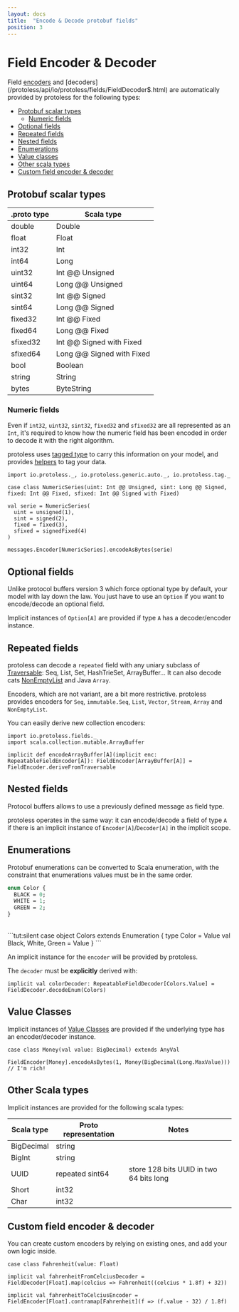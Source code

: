 ```yaml
---
layout: docs
title:  "Encode & Decode protobuf fields"
position: 3
---
```


# Field Encoder & Decoder

Field [encoders](/protoless/api/io/protoless/fields/FieldEncoder$.html) and
[decoders](/protoless/api/io/protoless/fields/FieldDecoder$.html) are automatically provided by protoless for the following types:

* [Protobuf scalar types](#protobuf-scalar-types)
  * [Numeric fields](#numeric-fields)
* [Optional fields](#optional-fields)
* [Repeated fields](#repeated-fields)
* [Nested fields](#nested-fields)
* [Enumerations](#enumerations)
* [Value classes](#value-classes)
* [Other scala types](#other-scala-types)
* [Custom field encoder & decoder](#create-field-encoder-decoder)

## Protobuf scalar types

| .proto type | Scala type                |
|-------------|---------------------------|
| double      | Double                    |
| float       | Float                     |
| int32       | Int                       |
| int64       | Long                      |
| uint32      | Int @@ Unsigned           |
| uint64      | Long @@ Unsigned          |
| sint32      | Int @@ Signed             |
| sint64      | Long @@ Signed            |
| fixed32     | Int @@ Fixed              |
| fixed64     | Long @@ Fixed             |
| sfixed32    | Int @@ Signed with Fixed  |
| sfixed64    | Long @@ Signed with Fixed |
| bool        | Boolean                   |
| string      | String                    |
| bytes       | ByteString                |

### Numeric fields

Even if `int32`, `uint32`, `sint32`, `fixed32` and `sfixed32` are all represented as an `Int`, it's required to know
how the numeric field has been encoded in order to decode it with the right algorithm.

protoless uses [tagged type](http://www.vlachjosef.com/tagged-types-introduction/) to carry this information
on your model, and provides [helpers](/protoless/api/io/protoless/tag/index.html) to tag your data.

```tut:silent
import io.protoless._, io.protoless.generic.auto._, io.protoless.tag._

case class NumericSeries(uint: Int @@ Unsigned, sint: Long @@ Signed, fixed: Int @@ Fixed, sfixed: Int @@ Signed with Fixed)
```
```tut:book
val serie = NumericSeries(
  uint = unsigned(1),
  sint = signed(2),
  fixed = fixed(3),
  sfixed = signedFixed(4)
)

messages.Encoder[NumericSeries].encodeAsBytes(serie)
```

## Optional fields

Unlike protocol buffers version 3 which force optional type by default, your model with lay down the law.
You just have to use an `Option` if you want to encode/decode an optional field.

Implicit instances of `Option[A]` are provided if type `A` has a decoder/encoder instance.

## Repeated fields

protoless can decode a `repeated` field with any uniary subclass of [Traversable](http://www.scala-lang.org/api/2.12.0/scala/collection/Traversable.html):
Seq, List, Set, HashTrieSet, ArrayBuffer... It can also decode cats [NonEmptyList](https://github.com/typelevel/cats/blob/master/core/src/main/scala/cats/data/NonEmptyList.scala)
and Java `Array`.

Encoders, which are not variant, are a bit more restrictive. protoless provides encoders for `Seq`, `immutable.Seq`, `List`,
`Vector`, `Stream`, `Array` and `NonEmptyList`.

You can easily derive new collection encoders:

```tut:reset:silent
import io.protoless.fields._
import scala.collection.mutable.ArrayBuffer

implicit def encodeArrayBuffer[A](implicit enc: RepeatableFieldEncoder[A]): FieldEncoder[ArrayBuffer[A]] = FieldEncoder.deriveFromTraversable
```

## Nested fields

Protocol buffers allows to use a previously defined message as field type.

protoless operates in the same way: it can encode/decode a field of type `A` if there is an implicit instance of
`Encoder[A]`/`Decoder[A]` in the implicit scope.

## Enumerations

Protobuf enumerations can be converted to Scala enumeration, with the constraint that enumerations values must be in the same order.

```proto
enum Color {
  BLACK = 0;
  WHITE = 1;
  GREEN = 2;
}
```
<br>
```tut:silent
case object Colors extends Enumeration {
  type Color = Value
  val Black, White, Green = Value
}
```

An implicit instance for the `encoder` will be provided by protoless.

The `decoder` must be **explicitly** derived with:

```tut:silent
implicit val colorDecoder: RepeatableFieldDecoder[Colors.Value] = FieldDecoder.decodeEnum(Colors)
```

## Value Classes

Implicit instances of [Value Classes](https://docs.scala-lang.org/overviews/core/value-classes.html) are provided if
the underlying type has an encoder/decoder instance.

```tut:book
case class Money(val value: BigDecimal) extends AnyVal

FieldEncoder[Money].encodeAsBytes(1, Money(BigDecimal(Long.MaxValue))) // I'm rich!
```

## Other Scala types

Implicit instances are provided for the following scala types:

| Scala type  | Proto representation  | Notes                                    |
|-------------|-----------------------|------------------------------------------|
| BigDecimal  | string                |                                          |
| BigInt      | string                |                                          |
| UUID        | repeated sint64       |store 128 bits UUID in two 64 bits long   |
| Short       | int32                 |                                          |
| Char        | int32                 |                                          |

## Custom field encoder & decoder

You can create custom encoders by relying on existing ones, and add your own logic inside.

```tut:silent
case class Fahrenheit(value: Float)

implicit val fahrenheitFromCelciusDecoder = FieldDecoder[Float].map(celcius => Fahrenheit((celcius * 1.8f) + 32))

implicit val fahrenheitToCelciusEncoder = FieldEncoder[Float].contramap[Fahrenheit](f => (f.value - 32) / 1.8f)
```
